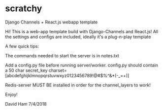 # scratchy 
Django Channels + React.js webapp template

Hi! This is a web-app template build with Django-Channels and React.js!
All the settings and configs are included, ideally it's a plug-n-play template

A few quick tips:

  The commands needed to start the server is in notes.txt
  
  Add a config.py file before running server/worker. config.py should contain a 50 char secret_key
  charset=[abcdefghijklmnopqrstuvwxyz0123456789!@#$%^&*(-_=+)]
  
  Redis-server MUST BE installed in order for the channel_layers to work!
  
Enjoy!

David Ham
7/4/2018
  
